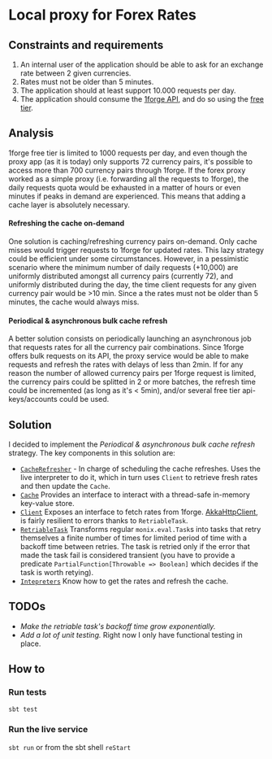# Local proxy for Forex Rates

## Constraints and requirements
1. An internal user of the application should be able to ask for an exchange rate between 2 given currencies.
2. Rates must not be older than 5 minutes.
3. The application should at least support 10.000 requests per day.
4. The application should consume the [1forge API](https://1forge.com/forex-data-api/api-documentation), and do so using the [free tier](https://1forge.com/forex-data-api/pricing).

## Analysis
1forge free tier is limited to 1000 requests per day, and even though the proxy app (as it is today) only supports 72 currency pairs, it's possible to access more than 700 currency pairs through 1forge.
If the forex proxy worked as a simple proxy (i.e. forwarding all the requests to 1forge), the daily requests quota would be exhausted in a matter of hours or even minutes if peaks in demand are experienced. This means that adding a cache layer is absolutely necessary.

#### Refreshing the cache on-demand
One solution is caching/refreshing currency pairs on-demand. Only cache misses would trigger requests to 1forge for updated rates. This lazy strategy could be efficient under some circumstances. However, in a pessimistic scenario where the minimum number of daily requests (+10,000) are uniformly distributed amongst all currency pairs (currently 72), and uniformly distributed during the day, the time client requests for any given currency pair would be >10 min. Since a the rates must not be older than 5 minutes, the cache would always miss.

#### Periodical & asynchronous bulk cache refresh
A better solution consists on periodically launching an asynchronous job that requests rates for all the currency pair combinations. Since 1forge offers bulk requests on its API, the proxy service would be able to make requests and refresh the rates with delays of less than 2min.
If for any reason the number of allowed currency pairs per 1forge request is limited, the currency pairs could be splitted in 2 or more batches, the refresh time could be incremented (as long as it's < 5min), and/or several free tier api-keys/accounts could be used.

## Solution
I decided to implement the *Periodical & asynchronous bulk cache refresh* strategy. The key components in this solution are:
* [`CacheRefresher`](https://github.com/elyasib/interview/blob/attempt/forex/src/main/scala/forex/services/oneforge/CacheRefresher.scala) - In charge of scheduling the cache refreshes. Uses the live interpreter to do it, which in turn uses `Client` to retrieve fresh rates and then update the `Cache`.
* [`Cache`](https://github.com/elyasib/interview/blob/attempt/forex/src/main/scala/forex/services/oneforge/Cache.scala) Provides an interface to interact with a thread-safe in-memory key-value store.
* [`Client`](https://github.com/elyasib/interview/blob/attempt/forex/src/main/scala/forex/services/oneforge/Client.scala) Exposes an interface to fetch rates from 1forge. [AkkaHttpClient](https://github.com/elyasib/interview/blob/attempt/forex/src/main/scala/forex/client/Client.scala#L24), is fairly resilient to errors thanks to `RetriableTask`.
* [`RetriableTask`](https://github.com/elyasib/interview/blob/attempt/forex/src/main/scala/forex/concurrent/RetriableTask.scala) Transforms regular `monix.eval.Task`s into tasks that retry themselves a finite number of times for limited period of time with a backoff time between retries. The task is retried only if the error that made the task fail is considered transient (you have to provide a predicate  `PartialFunction[Throwable => Boolean]` which decides if the task is worth retying).
* [`Intepreters`](https://github.com/elyasib/interview/blob/attempt/forex/src/main/scala/forex/services/oneforge/Interpreters.scala) Know how to get the rates and refresh the cache.

## TODOs
 - *Make the retriable task's backoff time grow exponentially.*
 - *Add a lot of unit testing.* Right now I only have functional testing in place.

## How to
### Run tests
`sbt test`
### Run the live service
`sbt run` or from the sbt shell `reStart`
